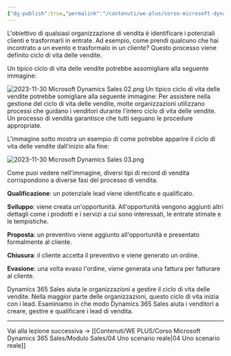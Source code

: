```yaml
---
{"dg-publish":true,"permalink":"/contenuti/we-plus/corso-microsoft-dynamics-365-sales/modulo-sales/03-ciclo-di-vita-delle-vendite/"}
---
```



L'obiettivo di qualsiasi organizzazione di vendita è identificare i potenziali clienti e trasformarli in entrate. Ad esempio, come prendi qualcuno che hai incontrato a un evento e trasformalo in un cliente? Questo processo viene definito ciclo di vita delle vendite.

Un tipico ciclo di vita delle vendite potrebbe assomigliare alla seguente immagine:

![2023-11-30 Microsoft Dynamics Sales 02.png](/img/user/Allegati/2023-11-30%20Microsoft%20Dynamics%20Sales%2002.png)
Un tipico ciclo di vita delle vendite potrebbe somigliare alla seguente immagine: Per assistere nella gestione del ciclo di vita delle vendite, molte organizzazioni utilizzano processi che guidano i venditori durante l'intero ciclo di vita delle vendite. Un processo di vendita garantisce che tutti seguano le procedure appropriate.

L'immagine sotto mostra un esempio di come potrebbe apparire il ciclo di vita delle vendite dall'inizio alla fine:

![2023-11-30 Microsoft Dynamics Sales 03.png](/img/user/Allegati/2023-11-30%20Microsoft%20Dynamics%20Sales%2003.png)

Come puoi vedere nell'immagine, diversi tipi di record di vendita corrispondono a diverse fasi del processo di vendita.

**Qualificazione**: un potenziale lead viene identificato e qualificato.

**Sviluppo**: viene creata un'opportunità. All'opportunità vengono aggiunti altri dettagli come i prodotti e i servizi a cui sono interessati, le entrate stimate e le tempistiche.

**Proposta**: un preventivo viene aggiunto all'opportunità e presentato formalmente al cliente.

**Chiusura**: il cliente accetta il preventivo e viene generato un ordine.

**Evasione**: una volta evaso l'ordine, viene generata una fattura per fatturare al cliente.

Dynamics 365 Sales aiuta le organizzazioni a gestire il ciclo di vita delle vendite. Nella maggior parte delle organizzazioni, questo ciclo di vita inizia con i lead. Esaminiamo in che modo Dynamics 365 Sales aiuta i venditori a creare, gestire e qualificare i lead di vendita.

***

Vai alla lezione successiva → [[Contenuti/WE PLUS/Corso Microsoft Dynamics 365 Sales/Modulo Sales/04 Uno scenario reale\|04 Uno scenario reale]]


